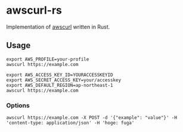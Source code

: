 # awscurl-rs

Implementation of [awscurl](https://github.com/okigan/awscurl) written in Rust.

## Usage

```
export AWS_PROFILE=your-profile
awscurl https://example.com
```

```
export AWS_ACCESS_KEY_ID=YOURACCESSKEYID
export AWS_SECRET_ACCESS_KEY=your/accesskey
export AWS_DEFAULT_REGION=ap-northeast-1
awscurl https://example.com
```

### Options

```
awscurl https://example.com -X POST -d '{"example": "value"}' -H 'content-type: application/json' -H 'hoge: fuga'
```
